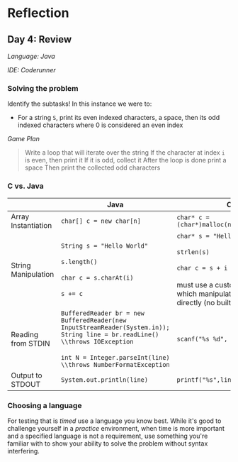 # Reflection

## Day 4: Review

*Language: Java*

*IDE: Coderunner*


### Solving the problem

Identify the subtasks! In this instance we were to:

- For a string `S`, print its even indexed characters, a space, then its odd indexed characters where 0 is considered an even index

*Game Plan*

> Write a loop that will iterate over the string
> If the character at index `i` is even, then print it
> If it is odd, collect it
> After the loop is done print a space
> Then print the collected odd characters

### C vs. Java
|  | Java | C |
|---|---|---|
| Array Instantiation  | `char[] c = new char[n]` | `char* c = (char*)malloc(n*sizeof(char))` |
| String Manipulation | `String s = "Hello World"`<br><br>`s.length()`<br><br>`char c = s.charAt(i)`<br><br>`s += c` | `char* s = "Hello World"`<br><br>`strlen(s)`<br><br>`char c = s + i`<br><br>must use a custom function which manipulates the array directly (no built-in function) |
| Reading from STDIN | `BufferedReader br = new BufferedReader(new InputStreamReader(System.in));`<br>`String line = br.readLine() \\throws IOException`<br><br>`int N = Integer.parseInt(line) \\throws NumberFormatException` | `scanf("%s %d", &line, &N)` |
| Output to STDOUT | `System.out.println(line)` | `printf("%s",line)` |

### Choosing a language

For testing that is *timed* use a language you know best. While it's good to challenge yourself in a *practice* environment, when time is more important and a specified language is not a requirement, use something you're familiar with to show your ability to solve the problem without syntax interfering.
